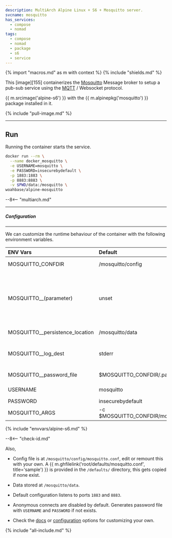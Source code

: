 ```yaml
---
description: MultiArch Alpine Linux + S6 + Mosquitto server.
svcname: mosquitto
has_services:
  - compose
  - nomad
tags:
  - compose
  - nomad
  - package
  - s6
  - service
---
```


{% import "macros.md" as m with context %}
{% include "shields.md" %}

This [image][155] containerizes the [Mosquitto][1] Message broker
to setup a pub-sub service using the [MQTT][2] / Websocket protocol.

{{ m.srcimage('alpine-s6') }} with the {{ m.alpinepkg('mosquitto')
}} package installed in it.

{% include "pull-image.md" %}

---
Run
---

Running the container starts the service.

``` sh
docker run --rm \
  --name docker_mosquitto \
  -e USERNAME=mosquitto \
  -e PASSWORD=insecurebydefault \
  -p 1883:1883 \
  -p 8883:8883 \
  -v $PWD/data:/mosquitto \
woahbase/alpine-mosquitto
```

--8<-- "multiarch.md"

---
##### Configuration
---

We can customize the runtime behaviour of the container with the
following environment variables.

| ENV Vars                        | Default                              | Description
| :---                            | :---                                 | :---
| MOSQUITTO_CONFDIR               | /mosquitto/config                    | Path to configuration directory. Expected to contain `mosquitto.conf`.
| MOSQUITTO__(parameter)          | unset                                | If set and no configuration file exists at `$MOSQUITTO_CONFDIR/mosquitto.conf`, will set the parameter (if exists) with the value. E.g. `MOSQUITTO__persistence=false`. (Note the **double** underscores.) {{ m.sincev('2.0.18_20240903') }}
| MOSQUITTO__persistence_location | /mosquitto/data                      | Path to datastore directory. {{ m.sincev('2.0.18_20240903') }}
| MOSQUITTO__log_dest             | stderr                               | Path to log destination (will create file if set to `file /path/to/file.log`). {{ m.sincev('2.0.18_20240903') }}
| MOSQUITTO__password_file        | $MOSQUITTO_CONFDIR/.passwd           | Path to auth file. {{ m.sincev('2.0.18_20240903') }}
| USERNAME                        | mosquitto                            | Default username for authentication.
| PASSWORD                        | insecurebydefault                    | Default password for authentication.
| MOSQUITTO_ARGS                  | -c $MOSQUITTO_CONFDIR/mosquitto.conf | Customizable arguments passed to `mosquitto` service.
{% include "envvars/alpine-s6.md" %}

--8<-- "check-id.md"

Also,

* Config file is at `/mosquitto/config/mosquitto.conf`, edit or
  remount this with your own. A {{ m.ghfilelink('root/defaults/mosquitto.conf', title='sample') }}
  is provided in the `/defaults/` directory, this gets copied
  if none exist.

* Data stored at `/mosquitto/data`.

* Default configuration listens to ports `1883` and `8883`.

* Anonymous connects are disabled by default. Generates password
  file with `USERNAME` and `PASSWORD` if not exists.

* Check the [docs][3] or [configuration][4] options for
  customizing your own.

[1]: https://mosquitto.org/
[2]: http://mqtt.org/
[3]: https://mosquitto.org/documentation/
[4]: https://mosquitto.org/man/mosquitto-conf-5.html

{% include "all-include.md" %}
